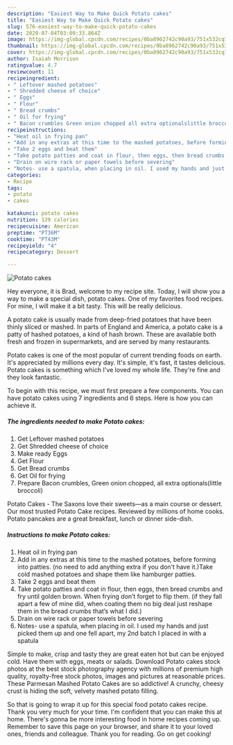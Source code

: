```yaml
---
description: "Easiest Way to Make Quick Potato cakes"
title: "Easiest Way to Make Quick Potato cakes"
slug: 576-easiest-way-to-make-quick-potato-cakes
date: 2020-07-04T03:09:33.864Z
image: https://img-global.cpcdn.com/recipes/0ba8962742c90a93/751x532cq70/potato-cakes-recipe-main-photo.jpg
thumbnail: https://img-global.cpcdn.com/recipes/0ba8962742c90a93/751x532cq70/potato-cakes-recipe-main-photo.jpg
cover: https://img-global.cpcdn.com/recipes/0ba8962742c90a93/751x532cq70/potato-cakes-recipe-main-photo.jpg
author: Isaiah Morrison
ratingvalue: 4.7
reviewcount: 11
recipeingredient:
- " Leftover mashed potatoes"
- " Shredded cheese of choice"
- " Eggs"
- " Flour"
- " Bread crumbs"
- " Oil for frying"
- " Bacon crumbles Green onion chopped all extra optionalslittle broccoli"
recipeinstructions:
- "Heat oil in frying pan"
- "Add in any extras at this time to the mashed potatoes, before forming into patties. (no need to add anything extra if you don’t have it.)Take cold mashed potatoes and shape them like hamburger patties."
- "Take 2 eggs and beat them"
- "Take potato patties and coat in flour, then eggs, then bread crumbs and fry until golden brown. When frying don’t forget to flip them. (if they fall apart a few of mine did, when coating them no big deal just reshape them in the bread crumbs that’s what I did.)"
- "Drain on wire rack or paper towels before severing"
- "Notes- use a spatula, when placing in oil. I used my hands and just picked them up and one fell apart, my 2nd batch I placed in with a spatula"
categories:
- Recipe
tags:
- potato
- cakes

katakunci: potato cakes 
nutrition: 129 calories
recipecuisine: American
preptime: "PT36M"
cooktime: "PT43M"
recipeyield: "4"
recipecategory: Dessert

---
```



![Potato cakes](https://img-global.cpcdn.com/recipes/0ba8962742c90a93/751x532cq70/potato-cakes-recipe-main-photo.jpg)

Hey everyone, it is Brad, welcome to my recipe site. Today, I will show you a way to make a special dish, potato cakes. One of my favorites food recipes. For mine, I will make it a bit tasty. This will be really delicious.

A potato cake is usually made from deep-fried potatoes that have been thinly sliced or mashed. In parts of England and America, a potato cake is a patty of hashed potatoes, a kind of hash brown. These are available both fresh and frozen in supermarkets, and are served by many restaurants.

Potato cakes is one of the most popular of current trending foods on earth. It's appreciated by millions every day. It's simple, it's fast, it tastes delicious. Potato cakes is something which I've loved my whole life. They're fine and they look fantastic.


To begin with this recipe, we must first prepare a few components. You can have potato cakes using 7 ingredients and 6 steps. Here is how you can achieve it.

<!--inarticleads1-->

##### The ingredients needed to make Potato cakes:

1. Get  Leftover mashed potatoes
1. Get  Shredded cheese of choice
1. Make ready  Eggs
1. Get  Flour
1. Get  Bread crumbs
1. Get  Oil for frying
1. Prepare  Bacon crumbles, Green onion chopped, all extra optionals(little broccoli)


Potato Cakes - The Saxons love their sweets—as a main course or dessert. Our most trusted Potato Cake recipes. Reviewed by millions of home cooks. Potato pancakes are a great breakfast, lunch or dinner side-dish. 

<!--inarticleads2-->

##### Instructions to make Potato cakes:

1. Heat oil in frying pan
1. Add in any extras at this time to the mashed potatoes, before forming into patties. (no need to add anything extra if you don’t have it.)Take cold mashed potatoes and shape them like hamburger patties.
1. Take 2 eggs and beat them
1. Take potato patties and coat in flour, then eggs, then bread crumbs and fry until golden brown. When frying don’t forget to flip them. (if they fall apart a few of mine did, when coating them no big deal just reshape them in the bread crumbs that’s what I did.)
1. Drain on wire rack or paper towels before severing
1. Notes- use a spatula, when placing in oil. I used my hands and just picked them up and one fell apart, my 2nd batch I placed in with a spatula


Simple to make, crisp and tasty they are great eaten hot but can be enjoyed cold. Have them with eggs, meats or salads. Download Potato cakes stock photos at the best stock photography agency with millions of premium high quality, royalty-free stock photos, images and pictures at reasonable prices. These Parmesan Mashed Potato Cakes are so addictive! A crunchy, cheesy crust is hiding the soft, velvety mashed potato filling. 

So that is going to wrap it up for this special food potato cakes recipe. Thank you very much for your time. I'm confident that you can make this at home. There's gonna be more interesting food in home recipes coming up. Remember to save this page on your browser, and share it to your loved ones, friends and colleague. Thank you for reading. Go on get cooking!
